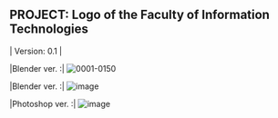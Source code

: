 PROJECT: Logo of the Faculty of Information Technologies
------------------------------------------------------------
| Version: 0.1 |

|Blender ver. :|
![0001-0150](https://github.com/user-attachments/assets/62cae0c7-7f30-49ac-836c-35b0eef9f5e8)


|Blender ver. :|
![image](https://github.com/user-attachments/assets/9171409c-7715-4e0b-8b6c-12a3e3f0240e)


|Photoshop ver. :|
![image](https://github.com/user-attachments/assets/ee36c5e9-4351-42ad-9451-97ec20eb0148)

